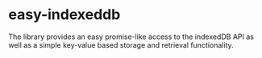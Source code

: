 # easy-indexeddb
The library provides an easy promise-like access to the indexedDB API as well as a simple key-value based storage and retrieval functionality.
